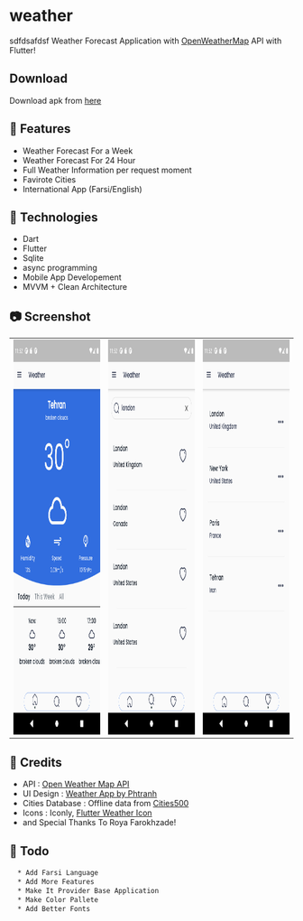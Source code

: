 # weather
   sdfdsafdsf
Weather Forecast Application with [OpenWeatherMap](https://openweathermap.org/api) API with Flutter!

## Download
Download apk from [here](https://github.com/amirmojarad/weather-app/releases/download/1.0/app-release.apk)

## 🚀 Features

* Weather Forecast For a Week
* Weather Forecast For 24 Hour
* Full Weather Information per request moment
* Favirote Cities
* International App (Farsi/English) 

## 🦍 Technologies
* Dart
* Flutter
* Sqlite
* async programming
* Mobile App Developement
* MVVM + Clean Architecture

## 📷 Screenshot
<table>
  <tr>
    <td>
  <img src="https://github.com/amirmojarad/weather-app/blob/main/screenshots/main.png" width="600px" height = "700px">
    </td>
    
   <td>
  <img src="https://github.com/amirmojarad/weather-app/blob/main/screenshots/search.png" width="600px" height = "700px">
   </td>
   
   <td>
  <img src="https://github.com/amirmojarad/weather-app/blob/main/screenshots/cities.png" width="600px" height = "700px">
   </td>
  
  </tr>
</table>


## 🔧 Credits

* API : [Open Weather Map API](https://openweathermap.org/api)
* UI Design : [Weather App by Phtranh](https://www.behance.net/gallery/90366995/Weather-App?tracking_source=search_projects_recommended%7Cweather%20forecast%20app)
* Cities Database : Offline data from  [Cities500](http://download.geonames.org/export/dump/cities500.zip)
* Icons : Iconly, [Flutter Weather Icon](https://pub.dev/packages/weather_icons)
* and Special Thanks To Roya Farokhzade!

## 📝 Todo
```
  * Add Farsi Language
  * Add More Features
  * Make It Provider Base Application
  * Make Color Pallete
  * Add Better Fonts
```

